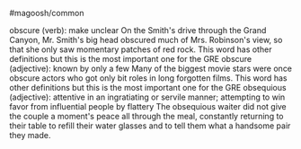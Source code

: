 #magoosh/common

obscure (verb): make unclear 
On the Smith's drive through the Grand Canyon, Mr. Smith's big head obscured much of Mrs. Robinson's 
view, so that she only saw momentary patches of red rock. 
This word has other definitions but this is the most important one for the GRE 
obscure (adjective): known by only a few 
Many of the biggest movie stars were once obscure actors who got only bit roles in long forgotten films. 
This word has other definitions but this is the most important one for the GRE 
obsequious (adjective): attentive in an ingratiating or servile manner; attempting to win favor from 
influential people by flattery 
The obsequious waiter did not give the couple a moment's peace all through the meal, constantly 
returning to their table to refill their water glasses and to tell them what a handsome pair they made. 
